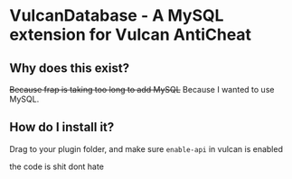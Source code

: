 # VulcanDatabase - A MySQL extension for Vulcan AntiCheat
## Why does this exist?
~~Because frap is taking too long to add MySQL~~ Because I wanted to use MySQL.

## How do I install it?
Drag to your plugin folder, and make sure `enable-api` in vulcan is enabled

the code is shit dont hate